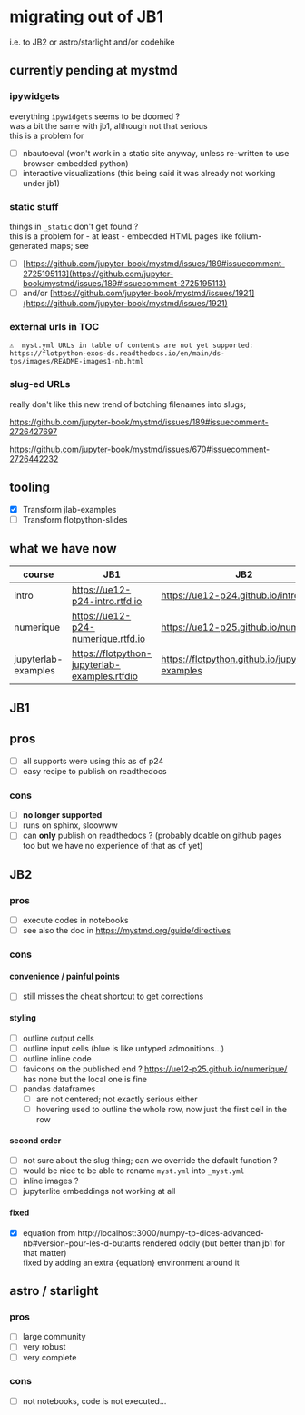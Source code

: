 # migrating out of JB1

i.e. to JB2 or astro/starlight and/or codehike

## currently pending at mystmd

### ipywidgets

everything `ipywidgets` seems to be doomed ?  
was a bit the same with jb1, although not that serious  
this is a problem for

- [ ] nbautoeval (won't work in a static site anyway, unless re-written to use browser-embedded python)
- [ ] interactive visualizations (this being said it was already not working under jb1)

### static stuff

things in `_static` don't get found ?  
this is a problem for - at least - embedded HTML pages like folium-generated maps; see

- [ ] [https://github.com/jupyter-book/mystmd/issues/189#issuecomment-2725195113](https://github.com/jupyter-book/mystmd/issues/189#issuecomment-2725195113)
- [ ] and/or [https://github.com/jupyter-book/mystmd/issues/1921](https://github.com/jupyter-book/mystmd/issues/1921)

### external urls in TOC

```
⚠️  myst.yml URLs in table of contents are not yet supported:
https://flotpython-exos-ds.readthedocs.io/en/main/ds-tps/images/README-images1-nb.html
```

### slug-ed URLs

really don't like this new trend of botching filenames into slugs;

https://github.com/jupyter-book/mystmd/issues/189#issuecomment-2726427697

https://github.com/jupyter-book/mystmd/issues/670#issuecomment-2726442232

## tooling

- [x] Transform jlab-examples
- [ ] Transform flotpython-slides

## what we have now

| course | JB1 | JB2 | astro |
|--------|-----|-----|-------|
| intro  | <https://ue12-p24-intro.rtfd.io> | <https://ue12-p24.github.io/intro> | <https://ue12-p25.github.io/intro>
| numerique | <https://ue12-p24-numerique.rtfd.io> | <https://ue12-p25.github.io/numerique> | n/a
| jupyterlab-examples | <https://flotpython-jupyterlab-examples.rtfdio> | <https://flotpython.github.io/jupyterlab-examples> | n/a

## JB1

## pros

- [ ] all supports were using this as of p24
- [ ] easy recipe to publish on readthedocs

### cons

- [ ] **no longer supported**
- [ ] runs on sphinx, sloowww
- [ ] can **only** publish on readthedocs ? (probably doable on github pages too but we have no experience of that as of yet)

## JB2

### pros

- [ ] execute codes in notebooks
- [ ] see also the doc in <https://mystmd.org/guide/directives>

### cons

#### convenience / painful points

- [ ] still misses the cheat shortcut to get corrections

#### styling

- [ ] outline output cells
- [ ] outline input cells (blue is like untyped admonitions...)
- [ ] outline inline code
- [ ] favicons on the published end ? <https://ue12-p25.github.io/numerique/> has none but the local one is fine
- [ ] pandas dataframes
  - [ ] are not centered; not exactly serious either
  - [ ] hovering used to outline the whole row, now just the first cell in the row

#### second order

- [ ] not sure about the slug thing; can we override the default function ?
- [ ] would be nice to be able to rename `myst.yml` into `_myst.yml`
- [ ] inline images ?
- [ ] jupyterlite embeddings not working at all

#### fixed

- [x] equation from
  http://localhost:3000/numpy-tp-dices-advanced-nb#version-pour-les-d-butants
  rendered oddly (but better than jb1 for that matter)  
  fixed by adding an extra {equation} environment around it

## astro / starlight

### pros

- [ ] large community
- [ ] very robust
- [ ] very complete

### cons

- [ ] not notebooks, code is not executed...
